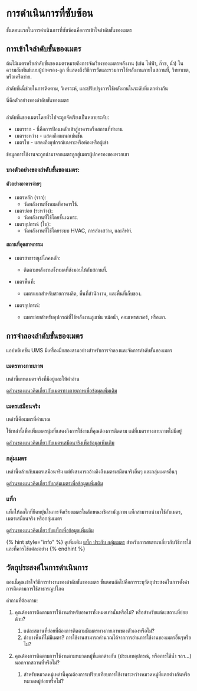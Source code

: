 # การดำเนินการที่ซับซ้อน

ขั้นตอนแรกในการดำเนินการที่ซับซ้อนคือการเข้าใจลำดับขั้นของเมตร

## การเข้าใจลำดับขั้นของเมตร

ต้นไม้เมตรหรือลำดับขั้นของเมตรหมายถึงการจัดเรียงของเมตรพลังงาน (เช่น ไฟฟ้า, ก๊าซ, น้ำ) ในความสัมพันธ์แบบผู้ปกครอง-ลูก ที่แสดงถึงวิธีการวัดและรวมการใช้พลังงานภายในสถานที่, วิทยาเขต, หรือเครือข่าย.&#x20;

ลำดับขั้นนี้ช่วยในการติดตาม, วิเคราะห์, และปรับปรุงการใช้พลังงานในระดับที่แตกต่างกัน



นี่คือตัวอย่างของลำดับขั้นของเมตร

<figure><img src="../.gitbook/assets/image (13).png" alt=""><figcaption></figcaption></figure>

ลำดับขั้นของเมตรโดยทั่วไปจะถูกจัดเรียงเป็นหลายระดับ:

* เมตรราก - นี่คือการป้อนหลักเข้าสู่อาคารหรือสถานที่ทำงาน
* เมตรระหว่าง - แสดงถึงแผนกเช่นชั้น
* เมตรใบ - แสดงถึงอุปกรณ์เฉพาะหรือห้องหรือผู้เช่า

ข้อมูลการใช้งานจะถูกนำมาจากเมตรลูกสู่เมตรผู้ปกครองของพวกเขา



### บางตัวอย่างของลำดับขั้นของเมตร:

#### ตัวอย่างอาคารง่ายๆ

* เมตรหลัก (ราก):&#x20;
  * วัดพลังงานทั้งหมดที่อาคารใช้.
* เมตรย่อย (ระหว่าง):
  * วัดพลังงานที่ใช้โดยชั้นเฉพาะ.
* เมตรอุปกรณ์ (ใบ):
  * วัดพลังงานที่ใช้โดยระบบ HVAC, การส่องสว่าง, และลิฟท์.

#### สถานที่อุตสาหกรรม

* เมตรสาธารณูปโภคหลัก:
  * ติดตามพลังงานทั้งหมดที่ส่งมอบให้กับสถานที่.
* เมตรพื้นที่:
  * &#x20;เมตรแยกสำหรับสายการผลิต, พื้นที่สำนักงาน, และพื้นที่เก็บของ.
*   เมตรอุปกรณ์:

    * เมตรย่อยสำหรับอุปกรณ์ที่ใช้พลังงานสูงเช่น หม้อน้ำ, คอมเพรสเซอร์, หรือเตา.



## การจำลองลำดับขั้นของเมตร

แอปพลิเคชัน UMS มีเครื่องมือสองสามอย่างสำหรับการจำลองและจัดการลำดับขั้นของเมตร

### เมตรทางกายภาพ

เหล่านี้แทนเมตรจริงที่มีอยู่และให้ค่าอ่าน

[ดูส่วนของแนวคิดเกี่ยวกับเมตรทางกายภาพเพื่อข้อมูลเพิ่มเติม](complex-implementations.md#physical-meters)

### เมตรเสมือนจริง

เหล่านี้คือเมตรที่คำนวณ

ใช้เหล่านี้เพื่อเพิ่มเมตรนุ่มที่แสดงถึงการใช้งานที่คุณต้องการติดตาม แต่ที่เมตรทางกายภาพไม่มีอยู่

[ดูส่วนของแนวคิดเกี่ยวกับเมตรเสมือนจริงเพื่อข้อมูลเพิ่มเติม](complex-implementations.md#virtual-meters)



### กลุ่มเมตร

เหล่านี้คล้ายกับเมตรเสมือนจริง แต่ยังสามารถอ้างอิงถึงเมตรเสมือนจริงอื่นๆ และกลุ่มเมตรอื่นๆ

[ดูส่วนของแนวคิดเกี่ยวกับกลุ่มเมตรเพื่อข้อมูลเพิ่มเติม](complex-implementations.md#meter-groups)

### แท็ก

แท็กให้กลไกที่ยืดหยุ่นในการจัดเรียงเมตรในลักษณะเชิงสามัญภาพ แท็กสามารถนำมาใช้กับเมตร, เมตรเสมือนจริง หรือกลุ่มเมตร

[ดูส่วนของแนวคิดเกี่ยวกับแท็กเพื่อข้อมูลเพิ่มเติม](complex-implementations.md#tags)

{% hint style="info" %}
ดูเพิ่มเติม [แท็ก ประกับ กลุ่มเมตร](../readme/concepts/tags-vs-meter-groups.md) สำหรับการสนทนาเกี่ยวกับวิธีการใช้และที่ควรใช้แต่ละอย่าง
{% endhint %}



## วัตถุประสงค์ในการดำเนินการ

ตอนนี้คุณเข้าใจวิธีการทำงานของลำดับขั้นของเมตร ขั้นตอนถัดไปคือการระบุวัตถุประสงค์ในการตั้งค่าการติดตามการใช้สาธารณูปโภค



คำถามที่ต้องถาม:

1. คุณต้องการติดตามการใช้งานสำหรับอาคารทั้งหมดเท่านั้นหรือไม่? หรือสำหรับแต่ละสถานที่ย่อยด้วย?
   1. แต่ละสถานที่ย่อยที่ต้องการติดตามมีเมตรทางกายภาพของตัวเองหรือไม่?
   2. ถ้าบางพื้นที่ไม่มีเมตร? การใช้งานสามารถคำนวณได้จากการอ่านการใช้งานของเมตรอื่นๆหรือไม่?
2. คุณต้องการติดตามการใช้งานตามหมวดหมู่ที่แตกต่างกัน (ประเภทอุปกรณ์, หรือการใช้น้ำ ฯลฯ...) นอกจากสถานที่หรือไม่?

    1. สำหรับหมวดหมู่เหล่านี้คุณต้องการเปรียบเทียบการใช้งานระหว่างหมวดหมู่ที่แตกต่างกันหรือหมวดหมู่ย่อยหรือไม่?